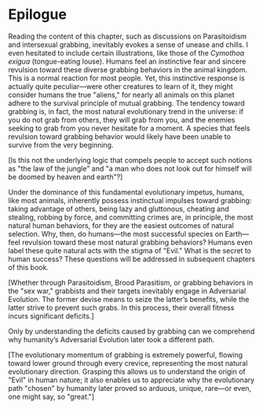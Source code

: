 # Epilogue  
Reading the content of this chapter, such as discussions on Parasitoidism and intersexual grabbing, inevitably evokes a sense of unease and chills. I even hesitated to include certain illustrations, like those of the *Cymothoa exigua* (tongue-eating louse). Humans feel an instinctive fear and sincere revulsion toward these diverse grabbing behaviors in the animal kingdom. This is a normal reaction for most people. Yet, this instinctive response is actually quite peculiar—were other creatures to learn of it, they might consider humans the true "aliens," for nearly all animals on this planet adhere to the survival principle of mutual grabbing. The tendency toward grabbing is, in fact, the most natural evolutionary trend in the universe: if you do not grab from others, they will grab from you, and the enemies seeking to grab from you never hesitate for a moment. A species that feels revulsion toward grabbing behavior would likely have been unable to survive from the very beginning.  

[Is this not the underlying logic that compels people to accept such notions as "the law of the jungle" and "a man who does not look out for himself will be doomed by heaven and earth"?]  

Under the dominance of this fundamental evolutionary impetus, humans, like most animals, inherently possess instinctual impulses toward grabbing: taking advantage of others, being lazy and gluttonous, cheating and stealing, robbing by force, and committing crimes are, in principle, the most natural human behaviors, for they are the easiest outcomes of natural selection. Why, then, do humans—the most successful species on Earth—feel revulsion toward these most natural grabbing behaviors? Humans even label these quite natural acts with the stigma of "Evil." What is the secret to human success? These questions will be addressed in subsequent chapters of this book.  

[Whether through Parasitoidism, Brood Parasitism, or grabbing behaviors in the "sex war," grabbists and their targets inevitably engage in Adversarial Evolution. The former devise means to seize the latter’s benefits, while the latter strive to prevent such grabs. In this process, their overall fitness incurs significant deficits.]  

Only by understanding the deficits caused by grabbing can we comprehend why humanity’s Adversarial Evolution later took a different path.  

[The evolutionary momentum of grabbing is extremely powerful, flowing toward lower ground through every crevice, representing the most natural evolutionary direction. Grasping this allows us to understand the origin of "Evil" in human nature; it also enables us to appreciate why the evolutionary path "chosen" by humanity later proved so arduous, unique, rare—or even, one might say, so "great."]